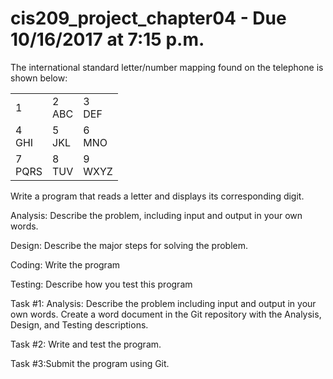 # cis209_project_chapter04 - Due 10/16/2017 at 7:15 p.m.
The international standard letter/number mapping found on the telephone is shown below: 

<table>
  <tr>
    <td>1</td>
    <td>2<br>ABC</td>
    <td>3<br>DEF</td>
  </tr>
  <tr>
    <td>4<br>GHI</td>
    <td>5<br>JKL</td>
    <td>6<br>MNO</td>
  </tr>
  <tr>
    <td>7<br>PQRS</td>
    <td>8<br>TUV</td>
    <td>9<br>WXYZ</td>
  </tr>
</table>

Write a program that reads a letter and displays its corresponding digit.

Analysis: Describe the problem, including input and output in your own words.

Design: Describe the major steps for solving the problem.

Coding: Write the program

Testing: Describe how you test this program

Task #1: Analysis: Describe the problem including input and output in your own words.
Create a word document in the Git repository with the Analysis, Design, and Testing descriptions.

Task #2: Write and test the program.

Task #3:Submit the program using Git.
